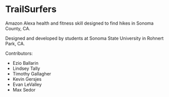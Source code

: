 # TrailSurfers 

Amazon Alexa health and fitness skill designed to find hikes in Sonoma County, CA.

Designed and developed by students at Sonoma State University in Rohnert Park, CA.

Contributors:  

* Ezio Ballarin  
* Lindsey Tally  
* Timothy Gallagher  
* Kevin Gersjes  
* Evan LeValley  
* Max Sedor  
